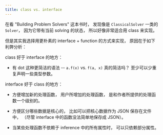 ```yaml
---
title: class vs. interface
---
```


在看 "Building Problem Solvers" 这本书时，
发现像是 `ClassicalSolver` 一类的 `Solver`，
因为它带有当前 solving 的状态，
所以好像非常适合用 class 来实现。

但是其实我选择用更朴素的
interface + function 的方式来实现，
原因在于如下利弊分析：

class 好于 interface 的地方：

- 有 dot 这种更简洁的语法
  -- `a.f(x)` vs. `f(a, x)`
  真的简洁吗？
  至少可以少重复声明一些类型参数。

interface 好于 class 的地方：

- 方便增加新的处理函数，
  用户所增加的处理函数，
  是和作者所提供的处理函数一个级别的。

- 方便区分哪些数据是核心的，
  比如可以把核心数据作为 JSON 保存在文件中，
  （尽管 interface 中的函数没法简单地保存成 JSON）。

- 当某些处理函数不依赖于 inference 中的所有属性时，
  可以只依赖部分属性。
